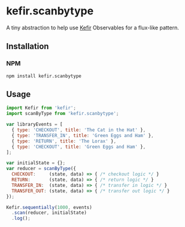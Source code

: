 # kefir.scanbytype

A tiny abstraction to help use [Kefir](https://rpominov.github.io/kefir/#scan) Observables for a flux-like pattern.

## Installation

### NPM

```
npm install kefir.scanbytype
```


## Usage

```js
import Kefir from 'kefir';
import scanByType from 'kefir.scanbytype';

var libraryEvents = [
  { type: 'CHECKOUT', title: 'The Cat in the Hat' },
  { type: 'TRANSFER_IN', title: 'Green Eggs and Ham' },
  { type: 'RETURN', title: 'The Lorax' },
  { type: 'CHECKOUT', title: 'Green Eggs and Ham' },
];

var initialState = {};
var reducer = scanByType({
  CHECKOUT:     (state, data) => { /* checkout logic */ }
  RETURN:       (state, data) => { /* return logic */ }
  TRANSFER_IN:  (state, data) => { /* transfer in logic */ }
  TRANSFER_OUT: (state, data) => { /* transfer out logic */ }
});

Kefir.sequentially(1000, events)
  .scan(reducer, initialState)
  .log();
```


